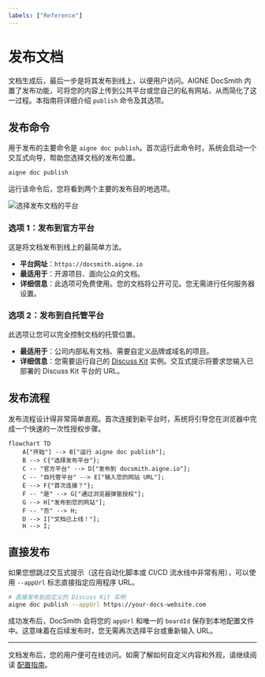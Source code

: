 ```yaml
---
labels: ["Reference"]
---
```


# 发布文档

文档生成后，最后一步是将其发布到线上，以便用户访问。AIGNE DocSmith 内置了发布功能，可将您的内容上传到公共平台或您自己的私有网站，从而简化了这一过程。本指南将详细介绍 `publish` 命令及其选项。

## 发布命令

用于发布的主要命令是 `aigne doc publish`。首次运行此命令时，系统会启动一个交互式向导，帮助您选择文档的发布位置。

```bash
aigne doc publish
```

运行该命令后，您将看到两个主要的发布目的地选项。

![选择发布文档的平台](https://docsmith.aigne.io/image-bin/uploads/9fd929060b5abe13d03cf5eb7aea85aa.png)

### 选项 1：发布到官方平台

这是将文档发布到线上的最简单方法。

- **平台网址**：`https://docsmith.aigne.io`
- **最适用于**：开源项目、面向公众的文档。
- **详细信息**：此选项可免费使用。您的文档将公开可见。您无需进行任何服务器设置。

### 选项 2：发布到自托管平台

此选项让您可以完全控制文档的托管位置。

- **最适用于**：公司内部私有文档、需要自定义品牌或域名的项目。
- **详细信息**：您需要运行自己的 [Discuss Kit](https://store.blocklet.dev/blocklets/z8ia2v5Y71c2yDoA1Mi7QAv9pSjS2qAxg9KzL) 实例。交互式提示将要求您输入已部署的 Discuss Kit 平台的 URL。

## 发布流程

发布流程设计得非常简单直观。首次连接到新平台时，系统将引导您在浏览器中完成一个快速的一次性授权步骤。

```mermaid
flowchart TD
    A["开始"] --> B["运行 aigne doc publish"];
    B --> C{"选择发布平台"};
    C -- "官方平台" --> D["发布到 docsmith.aigne.io"];
    C -- "自托管平台" --> E["输入您的网站 URL"];
    E --> F{"首次连接？"};
    F -- "是" --> G["通过浏览器弹窗授权"];
    G --> H["发布到您的网站"];
    F -- "否" --> H;
    D --> I["文档已上线！"];
    H --> I;
```

## 直接发布

如果您想跳过交互式提示（这在自动化脚本或 CI/CD 流水线中非常有用），可以使用 `--appUrl` 标志直接指定应用程序 URL。

```bash
# 直接发布到自定义的 Discuss Kit 实例
aigne doc publish --appUrl https://your-docs-website.com
```

成功发布后，DocSmith 会将您的 `appUrl` 和唯一的 `boardId` 保存到本地配置文件中。这意味着在后续发布时，您无需再次选择平台或重新输入 URL。

---

文档发布后，您的用户便可在线访问。如需了解如何自定义内容和外观，请继续阅读 [配置指南](./configuration.md)。